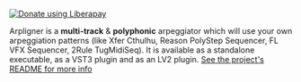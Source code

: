 <noscript><a href="https://liberapay.com/Ywen/donate"><img alt="Donate using Liberapay" src="https://liberapay.com/assets/widgets/donate.svg"></a></noscript>

Arpligner is a **multi-track** & **polyphonic** arpeggiator which will use your
own arpeggiation patterns (like Xfer Cthulhu, Reason PolyStep Sequencer, FL VFX
Sequencer, 2Rule TugMidiSeq). It is available as a standalone executable, as a VST3 plugin and as an LV2 plugin. [See the project's README for more info](https://github.com/YPares/arpligner/blob/master/README.md)
